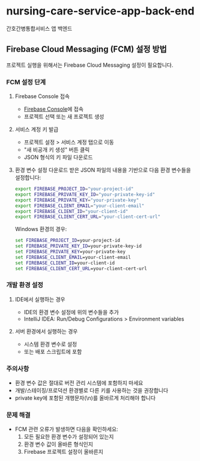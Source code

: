 # nursing-care-service-app-back-end
간호간병통합서비스 앱 백엔드 

## Firebase Cloud Messaging (FCM) 설정 방법

프로젝트 실행을 위해서는 Firebase Cloud Messaging 설정이 필요합니다.

### FCM 설정 단계

1. Firebase Console 접속
   - [Firebase Console](https://console.firebase.google.com/)에 접속
   - 프로젝트 선택 또는 새 프로젝트 생성

2. 서비스 계정 키 발급
   - 프로젝트 설정 > 서비스 계정 탭으로 이동
   - "새 비공개 키 생성" 버튼 클릭
   - JSON 형식의 키 파일 다운로드

3. 환경 변수 설정
   다운로드 받은 JSON 파일의 내용을 기반으로 다음 환경 변수들을 설정합니다:

   ```bash
   export FIREBASE_PROJECT_ID="your-project-id"
   export FIREBASE_PRIVATE_KEY_ID="your-private-key-id"
   export FIREBASE_PRIVATE_KEY="your-private-key"
   export FIREBASE_CLIENT_EMAIL="your-client-email"
   export FIREBASE_CLIENT_ID="your-client-id"
   export FIREBASE_CLIENT_CERT_URL="your-client-cert-url"
   ```

   Windows 환경의 경우:
   ```cmd
   set FIREBASE_PROJECT_ID=your-project-id
   set FIREBASE_PRIVATE_KEY_ID=your-private-key-id
   set FIREBASE_PRIVATE_KEY=your-private-key
   set FIREBASE_CLIENT_EMAIL=your-client-email
   set FIREBASE_CLIENT_ID=your-client-id
   set FIREBASE_CLIENT_CERT_URL=your-client-cert-url
   ```

### 개발 환경 설정

1. IDE에서 실행하는 경우
   - IDE의 환경 변수 설정에 위의 변수들을 추가
   - IntelliJ IDEA: Run/Debug Configurations > Environment variables

2. 서버 환경에서 실행하는 경우
   - 시스템 환경 변수로 설정
   - 또는 배포 스크립트에 포함

### 주의사항
- 환경 변수 값은 절대로 버전 관리 시스템에 포함하지 마세요
- 개발/스테이징/프로덕션 환경별로 다른 키를 사용하는 것을 권장합니다
- private key에 포함된 개행문자(\n)를 올바르게 처리해야 합니다

### 문제 해결
- FCM 관련 오류가 발생하면 다음을 확인하세요:
  1. 모든 필요한 환경 변수가 설정되어 있는지
  2. 환경 변수 값이 올바른 형식인지
  3. Firebase 프로젝트 설정이 올바른지
